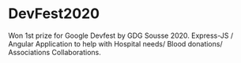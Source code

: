 # DevFest2020
Won 1st prize for Google Devfest by GDG Sousse 2020.
Express-JS / Angular Application to help with Hospital needs/ Blood donations/ Associations Collaborations.
